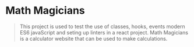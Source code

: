 # Math Magicians
> This project is used to test the use of classes, hooks, events modern ES6 javaScript and seting up linters in a react project. Math Magicians is a calculator website that can be used to make calculations.


